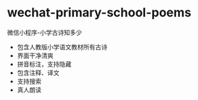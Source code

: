 # wechat-primary-school-poems
微信小程序-小学古诗知多少

- 包含人教版小学语文教材所有古诗
- 界面干净清爽
- 拼音标注，支持隐藏
- 包含注释、译文
- 支持搜索
- 真人朗读
